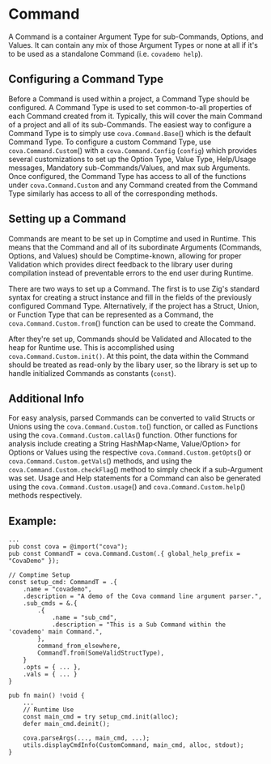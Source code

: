 # Command
A Command is a container Argument Type for sub-Commands, Options, and Values. It can contain any mix of those Argument Types or none at all if it's to be used as a standalone Command (i.e. `covademo help`). 

## Configuring a Command Type
Before a Command is used within a project, a Command Type should be configured. A Command Type is used to set common-to-all properties of each Command created from it. Typically, this will cover the main Command of a project and all of its sub-Commands. The easiest way to configure a Command Type is to simply use `cova.Command.Base`() which is the default Command Type. To configure a custom Command Type, use `cova.Command.Custom`() with a `cova.Command.Config` (`config`) which provides several customizations to set up the Option Type, Value Type, Help/Usage messages, Mandatory sub-Commands/Values, and max sub Arguments. Once configured, the Command Type has access to all of the functions under `cova.Command.Custom` and any Command created from the Command Type similarly has access to all of the corresponding methods.

## Setting up a Command
Commands are meant to be set up in Comptime and used in Runtime. This means that the Command and all of its subordinate Arguments (Commands, Options, and Values) should be Comptime-known, allowing for proper Validation which provides direct feedback to the library user during compilation instead of preventable errors to the end user during Runtime. 

There are two ways to set up a Command. The first is to use Zig's standard syntax for creating a struct instance and fill in the fields of the previously configured Command Type. Alternatively, if the project has a Struct, Union, or Function Type that can be represented as a Command, the `cova.Command.Custom.from`() function can be used to create the Command.

After they're set up, Commands should be Validated and Allocated to the heap for Runtime use. This is accomplished using `cova.Command.Custom.init()`. At this point, the data within the Command should be treated as read-only by the libary user, so the library is set up to handle initialized Commands as constants (`const`).

## Additional Info
For easy analysis, parsed Commands can be converted to valid Structs or Unions using the `cova.Command.Custom.to`() function, or called as Functions using the `cova.Command.Custom.callAs`() function. Other functions for analysis include creating a String HashMap<Name, Value/Option> for Options or Values using the respective `cova.Command.Custom.getOpts`() or `cova.Command.Custom.getVals`() methods, and using the `cova.Command.Custom.checkFlag`() method to simply check if a sub-Argument was set. Usage and Help statements for a Command can also be generated using the `cova.Command.Custom.usage`() and `cova.Command.Custom.help`() methods respectively.

## Example:
```zig
...
pub const cova = @import("cova");
pub const CommandT = cova.Command.Custom(.{ global_help_prefix = "CovaDemo" });

// Comptime Setup
const setup_cmd: CommandT = .{
    .name = "covademo",
    .description = "A demo of the Cova command line argument parser.",
    .sub_cmds = &.{
        .{
            .name = "sub_cmd",
            .description = "This is a Sub Command within the 'covademo' main Command.",
        },
        command_from_elsewhere,
        CommandT.from(SomeValidStructType),
    }
    .opts = { ... },
    .vals = { ... }
}

pub fn main() !void {
    ...
    // Runtime Use
    const main_cmd = try setup_cmd.init(alloc);
    defer main_cmd.deinit();

    cova.parseArgs(..., main_cmd, ...);
    utils.displayCmdInfo(CustomCommand, main_cmd, alloc, stdout);
}
```
